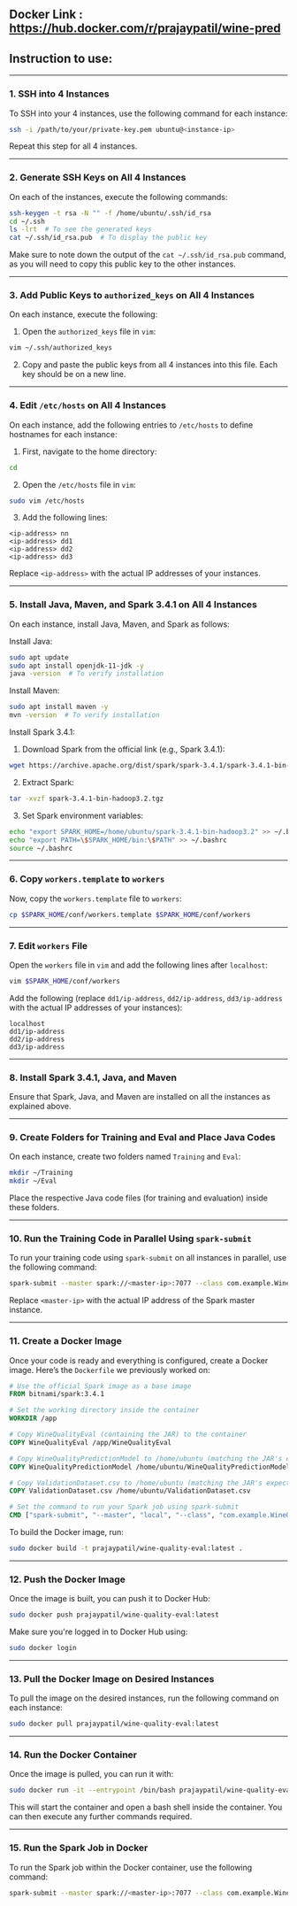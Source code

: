 ## Docker Link : https://hub.docker.com/r/prajaypatil/wine-pred


##  Instruction to use:
---

### 1. SSH into 4 Instances
To SSH into your 4 instances, use the following command for each instance:

```bash
ssh -i /path/to/your/private-key.pem ubuntu@<instance-ip>
```
Repeat this step for all 4 instances.

---

### 2. Generate SSH Keys on All 4 Instances
On each of the instances, execute the following commands:

```bash
ssh-keygen -t rsa -N "" -f /home/ubuntu/.ssh/id_rsa
cd ~/.ssh
ls -lrt  # To see the generated keys
cat ~/.ssh/id_rsa.pub  # To display the public key
```

Make sure to note down the output of the `cat ~/.ssh/id_rsa.pub` command, as you will need to copy this public key to the other instances.

---

### 3. Add Public Keys to `authorized_keys` on All 4 Instances
On each instance, execute the following:

1. Open the `authorized_keys` file in `vim`:

```bash
vim ~/.ssh/authorized_keys
```

2. Copy and paste the public keys from all 4 instances into this file. Each key should be on a new line.

---

### 4. Edit `/etc/hosts` on All 4 Instances
On each instance, add the following entries to `/etc/hosts` to define hostnames for each instance:

1. First, navigate to the home directory:

```bash
cd
```

2. Open the `/etc/hosts` file in `vim`:

```bash
sudo vim /etc/hosts
```

3. Add the following lines:

```
<ip-address> nn
<ip-address> dd1
<ip-address> dd2
<ip-address> dd3
```

Replace `<ip-address>` with the actual IP addresses of your instances.

---

### 5. Install Java, Maven, and Spark 3.4.1 on All 4 Instances
On each instance, install Java, Maven, and Spark as follows:

Install Java:
```bash
sudo apt update
sudo apt install openjdk-11-jdk -y
java -version  # To verify installation
```

Install Maven:
```bash
sudo apt install maven -y
mvn -version  # To verify installation
```

Install Spark 3.4.1:

1. Download Spark from the official link (e.g., Spark 3.4.1):
```bash
wget https://archive.apache.org/dist/spark/spark-3.4.1/spark-3.4.1-bin-hadoop3.2.tgz
```

2. Extract Spark:
```bash
tar -xvzf spark-3.4.1-bin-hadoop3.2.tgz
```

3. Set Spark environment variables:
```bash
echo "export SPARK_HOME=/home/ubuntu/spark-3.4.1-bin-hadoop3.2" >> ~/.bashrc
echo "export PATH=\$SPARK_HOME/bin:\$PATH" >> ~/.bashrc
source ~/.bashrc
```

---

### 6. Copy `workers.template` to `workers`
Now, copy the `workers.template` file to `workers`:

```bash
cp $SPARK_HOME/conf/workers.template $SPARK_HOME/conf/workers
```

---

### 7. Edit `workers` File
Open the `workers` file in `vim` and add the following lines after `localhost`:

```bash
vim $SPARK_HOME/conf/workers
```

Add the following (replace `dd1/ip-address`, `dd2/ip-address`, `dd3/ip-address` with the actual IP addresses of your instances):

```
localhost
dd1/ip-address
dd2/ip-address
dd3/ip-address
```

---

### 8. Install Spark 3.4.1, Java, and Maven
Ensure that Spark, Java, and Maven are installed on all the instances as explained above.

---

### 9. Create Folders for Training and Eval and Place Java Codes
On each instance, create two folders named `Training` and `Eval`:

```bash
mkdir ~/Training
mkdir ~/Eval
```

Place the respective Java code files (for training and evaluation) inside these folders.

---

### 10. Run the Training Code in Parallel Using `spark-submit`
To run your training code using `spark-submit` on all instances in parallel, use the following command:

```bash
spark-submit --master spark://<master-ip>:7077 --class com.example.WineQualityEval /home/ubuntu/Training/wine-quality-train-1.0-SNAPSHOT.jar
```

Replace `<master-ip>` with the actual IP address of the Spark master instance.

---

### 11. Create a Docker Image
Once your code is ready and everything is configured, create a Docker image. Here’s the `Dockerfile` we previously worked on:

```dockerfile
# Use the official Spark image as a base image
FROM bitnami/spark:3.4.1

# Set the working directory inside the container
WORKDIR /app

# Copy WineQualityEval (containing the JAR) to the container
COPY WineQualityEval /app/WineQualityEval

# Copy WineQualityPredictionModel to /home/ubuntu (matching the JAR's expected path)
COPY WineQualityPredictionModel /home/ubuntu/WineQualityPredictionModel

# Copy ValidationDataset.csv to /home/ubuntu (matching the JAR's expected path)
COPY ValidationDataset.csv /home/ubuntu/ValidationDataset.csv

# Set the command to run your Spark job using spark-submit
CMD ["spark-submit", "--master", "local", "--class", "com.example.WineQualityEval", "/app/WineQualityEval/target/wine-quality-eval-1.0-SNAPSHOT.jar"]
```

To build the Docker image, run:

```bash
sudo docker build -t prajaypatil/wine-quality-eval:latest .
```

---

### 12. Push the Docker Image
Once the image is built, you can push it to Docker Hub:

```bash
sudo docker push prajaypatil/wine-quality-eval:latest
```

Make sure you're logged in to Docker Hub using:

```bash
sudo docker login
```

---

### 13. Pull the Docker Image on Desired Instances
To pull the image on the desired instances, run the following command on each instance:

```bash
sudo docker pull prajaypatil/wine-quality-eval:latest
```

---

### 14. Run the Docker Container
Once the image is pulled, you can run it with:

```bash
sudo docker run -it --entrypoint /bin/bash prajaypatil/wine-quality-eval:latest
```

This will start the container and open a bash shell inside the container. You can then execute any further commands required.

---

### 15. Run the Spark Job in Docker
To run the Spark job within the Docker container, use the following command:

```bash
spark-submit --master spark://<master-ip>:7077 --class com.example.WineQualityEval /app/WineQualityEval/target/wine-quality-eval-1.0-SNAPSHOT.jar
